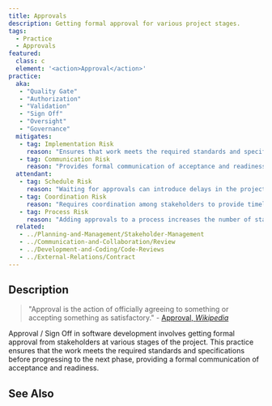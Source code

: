```yaml
---
title: Approvals
description: Getting formal approval for various project stages.
tags: 
  - Practice
  - Approvals
featured: 
  class: c
  element: '<action>Approval</action>'
practice:
  aka: 
   - "Quality Gate"
   - "Authorization"
   - "Validation"
   - "Sign Off"
   - "Oversight"
   - "Governance"
  mitigates:
   - tag: Implementation Risk
     reason: "Ensures that work meets the required standards and specifications before progressing."
   - tag: Communication Risk
     reason: "Provides formal communication of acceptance and readiness."
  attendant:
   - tag: Schedule Risk
     reason: "Waiting for approvals can introduce delays in the project timeline."
   - tag: Coordination Risk
     reason: "Requires coordination among stakeholders to provide timely sign-off."
   - tag: Process Risk
     reason: "Adding approvals to a process increases the number of stakeholders involved and can impact process performance."
  related:
   - ../Planning-and-Management/Stakeholder-Management
   - ../Communication-and-Collaboration/Review
   - ../Development-and-Coding/Code-Reviews
   - ../External-Relations/Contract
---
```



<PracticeIntro details={frontMatter} /> 

## Description

> "Approval is the action of officially agreeing to something or accepting something as satisfactory." - [Approval, _Wikipedia_](https://en.wikipedia.org/wiki/Approval)

Approval / Sign Off in software development involves getting formal approval from stakeholders at various stages of the project. This practice ensures that the work meets the required standards and specifications before progressing to the next phase, providing a formal communication of acceptance and readiness.

## See Also

<TagList tag="Approvals" />
